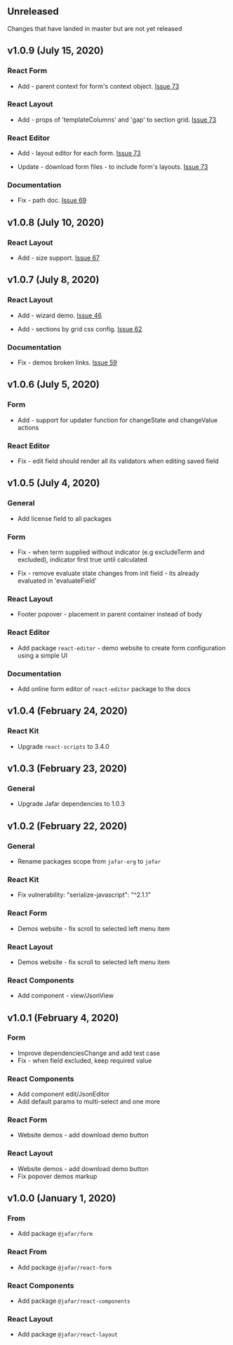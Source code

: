 ## Unreleased

Changes that have landed in master but are not yet released

## v1.0.9 (July 15, 2020)

### React Form

* Add - parent context for form's context object. [Issue 73](https://github.com/yahoo/jafar/issues/73)

### React Layout

* Add - props of 'templateColumns' and 'gap' to section grid. [Issue 73](https://github.com/yahoo/jafar/issues/73)

### React Editor

* Add - layout editor for each form. [Issue 73](https://github.com/yahoo/jafar/issues/73)

* Update - download form files - to include form's layouts. [Issue 73](https://github.com/yahoo/jafar/issues/73)

### Documentation

* Fix - path doc. [Issue 69](https://github.com/yahoo/jafar/issues/69)

## v1.0.8 (July 10, 2020)

### React Layout

* Add - size support. [Issue 67](https://github.com/yahoo/jafar/issues/67)

## v1.0.7 (July 8, 2020)

### React Layout

* Add - wizard demo. [Issue 46](https://github.com/yahoo/jafar/issues/46)

* Add - sections by grid css config. [Issue 62](https://github.com/yahoo/jafar/issues/62)

### Documentation

* Fix - demos broken links. [Issue 59](https://github.com/yahoo/jafar/issues/59)

## v1.0.6 (July 5, 2020)

### Form

* Add - support for updater function for changeState and changeValue actions

### React Editor

* Fix - edit field should render all its validators when editing saved field

## v1.0.5 (July 4, 2020)

### General

* Add license field to all packages 

### Form

* Fix - when term supplied without indicator (e.g excludeTerm and excluded), indicator first true until calculated

* Fix - remove evaluate state changes from init field - its already evaluated in 'evaluateField'

### React Layout

* Footer popover - placement in parent container instead of body

### React Editor

* Add package `react-editor` - demo website to create form configuration using a simple UI

### Documentation

* Add online form editor of `react-editor` package to the docs

## v1.0.4 (February 24, 2020)

### React Kit

* Upgrade `react-scripts` to 3.4.0

## v1.0.3 (February 23, 2020)

### General

* Upgrade Jafar dependencies to 1.0.3

## v1.0.2 (February 22, 2020)

### General

* Rename packages scope from `jafar-org` to `jafar`

### React Kit

* Fix vulnerability: "serialize-javascript": "^2.1.1"

### React Form

* Demos website - fix scroll to selected left menu item

### React Layout

* Demos website - fix scroll to selected left menu item

### React Components

* Add component - view/JsonView

## v1.0.1 (February 4, 2020)

### Form 

* Improve dependenciesChange and add test case
* Fix - when field excluded, keep required value

### React Components

* Add component edit/JsonEditor
* Add default params to multi-select and one more

### React Form

* Website demos - add download demo button

### React Layout

* Website demos - add download demo button
* Fix popover demos markup

## v1.0.0 (January 1, 2020)

### From

* Add package `@jafar/form` 

### React From

* Add package `@jafar/react-form` 

### React Components

* Add package `@jafar/react-components` 

### React Layout

* Add package `@jafar/react-layout` 
